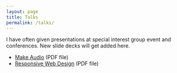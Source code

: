 ```yaml
---
layout: page
title: Talks
permalink: /talks/
---
```


I have often given presentations at special interest group event and conferences. New slide decks will get added here.

- [Make Audio](http://users.ox.ac.uk/~qehs0413/talks/Make-Audio-2009-05-18.pdf)<!-- - 18th May 2010 --> (PDF file)
- [Responsive Web Design](http://users.ox.ac.uk/~qehs0413/talks/responsive-web-2013-04-11.pdf)<!-- - 11th April 2013 --> (PDF file)

